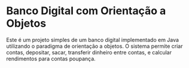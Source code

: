 # Banco Digital com Orientação a Objetos
Este é um projeto simples de um banco digital implementado em Java utilizando o paradigma de orientação a objetos. O sistema permite criar contas, depositar, sacar, transferir dinheiro entre contas, e calcular rendimentos para contas poupança.
